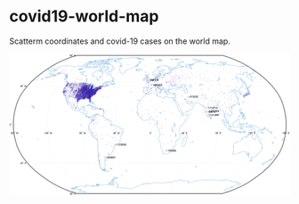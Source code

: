 # covid19-world-map
Scatterm coordinates and covid-19 cases on the world map.  

<p align="center">
    <img src="figures/covid19_top10_screenshot.png" width="600" />
</p>